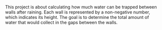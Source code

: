 This project is about calculating how much water can be trapped between walls after raining. Each wall is represented by a non-negative number, which indicates its height. The goal is to determine the total amount of water that would collect in the gaps between the walls.
